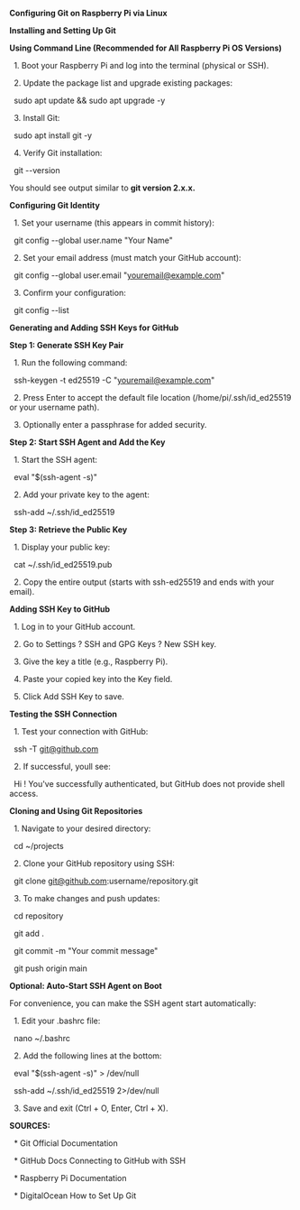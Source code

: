 **Configuring Git on Raspberry Pi via Linux**



**Installing and Setting Up Git**



**Using Command Line (Recommended for All Raspberry Pi OS Versions)**

&nbsp;	1. Boot your Raspberry Pi and log into the terminal (physical or SSH).

&nbsp;	2. Update the package list and upgrade existing packages: 

&nbsp;		sudo apt update \&\& sudo apt upgrade -y

&nbsp;	3. Install Git:

&nbsp;		sudo apt install git -y

&nbsp;	4. Verify Git installation:

&nbsp;		git --version



You should see output similar to **git version 2.x.x.**



**Configuring Git Identity**

&nbsp;	1. Set your username (this appears in commit history):

&nbsp;		git config --global user.name "Your Name"

&nbsp;	2. Set your email address (must match your GitHub account):

&nbsp;		git config --global user.email "youremail@example.com"

&nbsp;	3. Confirm your configuration:

&nbsp;		git config --list



**Generating and Adding SSH Keys for GitHub**

**Step 1: Generate SSH Key Pair**

&nbsp;	1. Run the following command:

&nbsp;		ssh-keygen -t ed25519 -C "youremail@example.com"

&nbsp;	2. Press Enter to accept the default file location (/home/pi/.ssh/id\_ed25519 or your username path).

&nbsp;	3. Optionally enter a passphrase for added security.



**Step 2: Start SSH Agent and Add the Key**

&nbsp;	1. Start the SSH agent:

&nbsp;		eval "$(ssh-agent -s)"

&nbsp;	2. Add your private key to the agent:

&nbsp;		ssh-add ~/.ssh/id\_ed25519



**Step 3: Retrieve the Public Key**

&nbsp;	1. Display your public key:

&nbsp;		cat ~/.ssh/id\_ed25519.pub

&nbsp;	2. Copy the entire output (starts with ssh-ed25519 and ends with your email).



**Adding SSH Key to GitHub**

&nbsp;	1. Log in to your GitHub account.

&nbsp;	2. Go to Settings ? SSH and GPG Keys ? New SSH key.

&nbsp;	3. Give the key a title (e.g., Raspberry Pi).

&nbsp;	4. Paste your copied key into the Key field.

&nbsp;	5. Click Add SSH Key to save.





**Testing the SSH Connection**

&nbsp;	1. Test your connection with GitHub:

&nbsp;		ssh -T git@github.com

&nbsp;	2. If successful, youll see:

&nbsp;		Hi <username>! You've successfully authenticated, but GitHub does not provide shell access.



**Cloning and Using Git Repositories**

&nbsp;	1. Navigate to your desired directory:

&nbsp;		cd ~/projects

&nbsp;	2. Clone your GitHub repository using SSH:

&nbsp;		git clone git@github.com:username/repository.git

&nbsp;	3. To make changes and push updates:

&nbsp;		cd repository

&nbsp;		git add .

&nbsp;		git commit -m "Your commit message"

&nbsp;		git push origin main



**Optional: Auto-Start SSH Agent on Boot**



For convenience, you can make the SSH agent start automatically:



&nbsp;	1. Edit your .bashrc file:

&nbsp;	nano ~/.bashrc

&nbsp;	2. Add the following lines at the bottom:

&nbsp;		eval "$(ssh-agent -s)" > /dev/null

&nbsp;		ssh-add ~/.ssh/id\_ed25519 2>/dev/null

&nbsp;	3. Save and exit (Ctrl + O, Enter, Ctrl + X).



**SOURCES:**

&nbsp;	\* Git Official Documentation

&nbsp;	\* GitHub Docs  Connecting to GitHub with SSH

&nbsp;	\* Raspberry Pi Documentation

&nbsp;	\* DigitalOcean  How to Set Up Git






